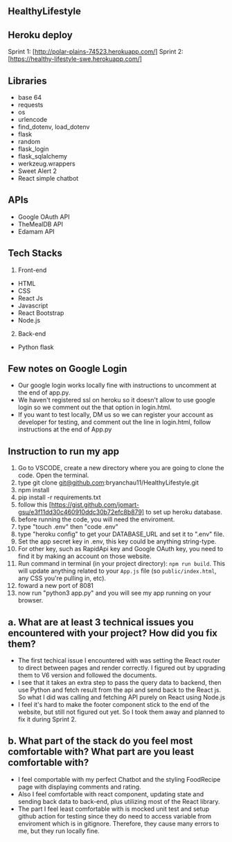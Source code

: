 ## HealthyLifestyle

## Heroku deploy

Sprint 1: [http://polar-plains-74523.herokuapp.com/]
Sprint 2: [https://healthy-lifestyle-swe.herokuapp.com/]

## Libraries

- base 64
- requests
- os
- urlencode
- find_dotenv, load_dotenv
- flask
- random
- flask_login
- flask_sqlalchemy
- werkzeug.wrappers
- Sweet Alert 2
- React simple chatbot

## APIs

- Google OAuth API
- TheMealDB API
- Edamam API

## Tech Stacks

1. Front-end

- HTML
- CSS
- React Js
- Javascript
- React Bootstrap
- Node.js

2. Back-end

- Python flask

## Few notes on Google Login

- Our google login works locally fine with instructions to uncomment at the end of app.py.
- We haven't registered ssl on heroku so it doesn't allow to use google login so we comment out the that option in login.html.
- If you want to test locally, DM us so we can register your account as developer for testing, and comment out the line in login.html, follow instructions at the end of App.py

## Instruction to run my app

1. Go to VSCODE, create a new directory where you are going to clone the code. Open the terminal.
2. type git clone git@github.com:bryanchau11/HealthyLifestyle.git
3. npm install
4. pip install -r requirements.txt
5. follow this [https://gist.github.com/jomart-gsu/e3f11dd30c460910ddc30b72efc8b879] to set up heroku database.
6. before running the code, you will need the enviroment.
7. type "touch .env" then "code .env"
8. type "heroku config" to get your DATABASE_URL and set it to ".env" file.
9. Set the app secret key in .env, this key could be anything string-type.
10. For other key, such as RapidApi key and Google OAuth key, you need to find it by making an account on those website.
11. Run command in terminal (in your project directory): `npm run build`. This will update anything related to your `App.js` file (so `public/index.html`, any CSS you're pulling in, etc).
12. foward a new port of 8081
13. now run "python3 app.py" and you will see my app running on your browser.

## a. What are at least 3 technical issues you encountered with your project? How did you fix them?

- The first techical issue I encountered with was setting the React router to direct between pages and render correctly. I figured out by upgrading them to V6 version and followed the documents.
- I see that it takes an extra step to pass the query data to backend, then use Python and fetch result from the api and send back to the React js. So what I did was calling and fetching API purely on React using Node.js
- I feel it's hard to make the footer component stick to the end of the website, but still not figured out yet. So I took them away and planned to fix it during Sprint 2.

## b. What part of the stack do you feel most comfortable with? What part are you least comfortable with?

- I feel comportable with my perfect Chatbot and the styling FoodRecipe page with displaying comments and rating.
- Also I feel comfortable with react component, updating state and sending back data to back-end, plus utilizing most of the React library.
- The part I feel least comfortable with is mocked unit test and setup github action for testing since they do need to access variable from enviroment which is in gitignore. Therefore, they cause many errors to me, but they run locally fine.
